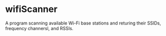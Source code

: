 # wifiScanner #

A program scanning available Wi-Fi base stations and returing their SSIDs, frequency channersl, and RSSIs.
